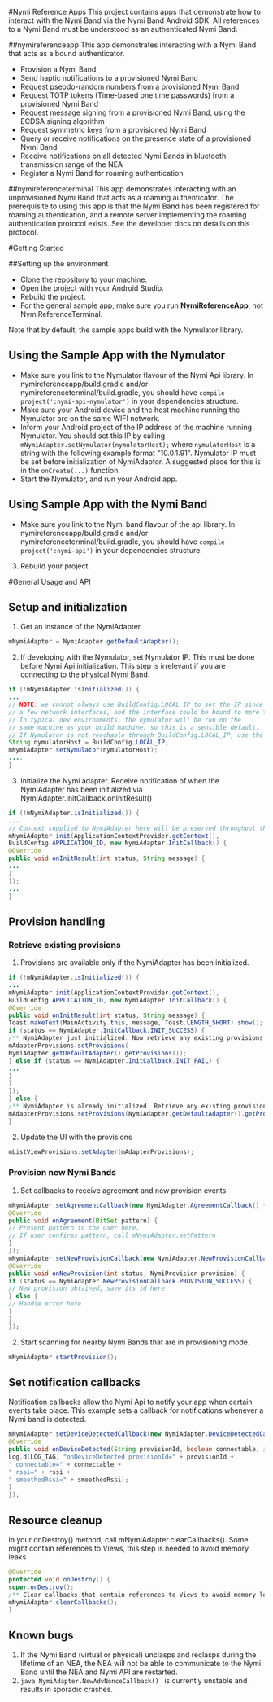 #Nymi Reference Apps
This project contains apps that demonstrate how to interact with the Nymi Band via the Nymi Band Android SDK.
All references to a Nymi Band must be understood as an authenticated Nymi Band.

##nymireferenceapp 
This app demonstrates interacting with a Nymi Band that acts as a bound authenticator.

* Provision a Nymi Band
* Send haptic notifications to a provisioned Nymi Band
* Request pseodo-random numbers from a provisioned Nymi Band
* Request TOTP tokens (Time-based one time passwords) from a provisioned Nymi Band
* Request message signing from a provisioned Nymi Band, using the ECDSA signing algorithm
* Request symmetric keys from a provisioned Nymi Band
* Query or receive notifications on the presence state of a provisioned Nymi Band
* Receive notifications on all detected Nymi Bands in bluetooth transmission range of the NEA
* Register a Nymi Band for roaming authentication

##nymireferenceterminal 
This app demonstrates interacting with an unprovisioned Nymi Band that acts as a roaming authenticator.
The prerequisite to using this app is that the Nymi Band has been registered for roaming authentication, 
and a remote server implementing the roaming authentication protocol exists. See the developer docs on
details on this protocol.

#Getting Started

##Setting up the environment

* Clone the repository to your machine.  
* Open the project with your Android Studio.  
* Rebuild the project.
* For the general sample app, make sure you run **NymiReferenceApp**, not NymiReferenceTerminal.

Note that by default, the sample apps build with the Nymulator library.

## Using the Sample App with the Nymulator

* Make sure you link to the Nymulator flavour of the Nymi Api library. In nymireferenceapp/build.gradle and/or 
nymireferenceterminal/build.gradle, you should have `compile project(':nymi-api-nymulator')` in your dependencies structure.
* Make sure your Android device and the host machine running the Nymulator are on the same WIFI network.
* Inform your Android project of the IP address of the machine running Nymulator. You should set this IP 
by calling `mNymiAdapter.setNymulator(nymulatorHost);` where `nymulatorHost` is a string with the following example 
format "10.0.1.91". Nymulator IP must be set before initialization of NymiAdaptor. A suggested place for this is in
the `onCreate(...)` function.
* Start the Nymulator, and run your Android app.

## Using Sample App with the Nymi Band

* Make sure you link to the Nymi band flavour of the api library. In nymireferenceapp/build.gradle and/or 
nymireferenceterminal/build.gradle, you should have `compile project(':nymi-api')` in your dependencies structure.
3. Rebuild your project.

#General Usage and API

## Setup and initialization

1. Get an instance of the NymiAdapter. 
```java
mNymiAdapter = NymiAdapter.getDefaultAdapter();
```

2. If developing with the Nymulator, set Nymulator IP. This must be done before Nymi Api initialization. This step is
irrelevant if you are connecting to the physical Nymi Band. 
```java
if (!mNymiAdapter.isInitialized()) {
...     
// NOTE: we cannot always use BuildConfig.LOCAL_IP to set the IP since the host can have 
// a few network interfaces, and the interface could be bound to more than one IP address.
// In typical dev environments, the nymulator will be run on the
// same machine as your build machine, so this is a sensible default.
// If Nymulator is not reachable through BuildConfig.LOCAL_IP, use the actual IP address of the machine.
String nymulatorHost = BuildConfig.LOCAL_IP;
mNymiAdapter.setNymulator(nymulatorHost);
....
}
```
3. Initialize the Nymi adapter.  Receive notification of when the NymiAdapter has been initialized via NymiAdapter.InitCallback.onInitResult()
```java
if (!mNymiAdapter.isInitialized()) {
...
// Context supplied to NymiAdapter here will be preserved throughout the lifetime of the app
mNymiAdapter.init(ApplicationContextProvider.getContext(),
BuildConfig.APPLICATION_ID, new NymiAdapter.InitCallback() {
@Override
public void onInitResult(int status, String message) {
...
}
});
...
}
```

## Provision handling

### Retrieve existing provisions

1.  Provisions are available only if the NymiAdapter has been initialized.
```java
if (!mNymiAdapter.isInitialized()) {
...
mNymiAdapter.init(ApplicationContextProvider.getContext(),
BuildConfig.APPLICATION_ID, new NymiAdapter.InitCallback() {
@Override
public void onInitResult(int status, String message) {
Toast.makeText(MainActivity.this, message, Toast.LENGTH_SHORT).show();
if (status == NymiAdapter.InitCallback.INIT_SUCCESS) {
/** NymiAdapter just initialized. Now retrieve any existing provisions */
mAdapterProvisions.setProvisions(
NymiAdapter.getDefaultAdapter().getProvisions());
} else if (status == NymiAdapter.InitCallback.INIT_FAIL) {
...
}
}
});
} else {
/** NymiAdapter is already initialized. Retrieve any existing provisions */
mAdapterProvisions.setProvisions(NymiAdapter.getDefaultAdapter().getProvisions());
}
```

2.  Update the UI with the provisions
```java
mListViewProvisions.setAdapter(mAdapterProvisions);
```

### Provision new Nymi Bands

1.  Set callbacks to receive agreement and new provision events
```java
mNymiAdapter.setAgreementCallback(new NymiAdapter.AgreementCallback() {
@Override
public void onAgreement(BitSet pattern) {
// Present pattern to the user here.
// If user confirms pattern, call mNymiAdapter.setPattern
}
});
mNymiAdapter.setNewProvisionCallback(new NymiAdapter.NewProvisionCallback() {
@Override
public void onNewProvision(int status, NymiProvision provision) {
if (status == NymiAdapter.NewProvisionCallback.PROVISION_SUCCESS) {
// New provision obtained, save its id here
} else {
// Handle error here
}
}
});
```

2.  Start scanning for nearby Nymi Bands that are in provisioning mode.
```java
mNymiAdapter.startProvision();
```

## Set notification callbacks

Notification callbacks allow the Nymi Api to notify your app when certain events take place. This example sets a callback 
for notifications whenever a Nymi band is detected.

```java
mNymiAdapter.setDeviceDetectedCallback(new NymiAdapter.DeviceDetectedCallback() {
@Override
public void onDeviceDetected(String provisionId, boolean connectable, int rssi, int smoothedRssi) {
Log.d(LOG_TAG, "onDeviceDetected provisionId=" + provisionId +
" connectable=" + connectable +
" rssi=" + rssi +
" smoothedRssi=" + smoothedRssi);
}
});
```

## Resource cleanup

In your onDestroy() method, call mNymiAdapter.clearCallbacks().  Some might contain references to Views, this step is needed to avoid memory leaks
```java
@Override
protected void onDestroy() {
super.onDestroy();
/** Clear callbacks that contain references to Views to avoid memory leaks */
mNymiAdapter.clearCallbacks();
}
```

## Known bugs

1. If the Nymi Band (virtual or physical) unclasps and reclasps during the lifetime of an NEA, the NEA will not be able to communicate to the Nymi Band until the NEA and Nymi API are restarted.
2. ```java NymiAdapter.NewAdvNonceCallback() ``` is currently unstable and results in sporadic crashes.

